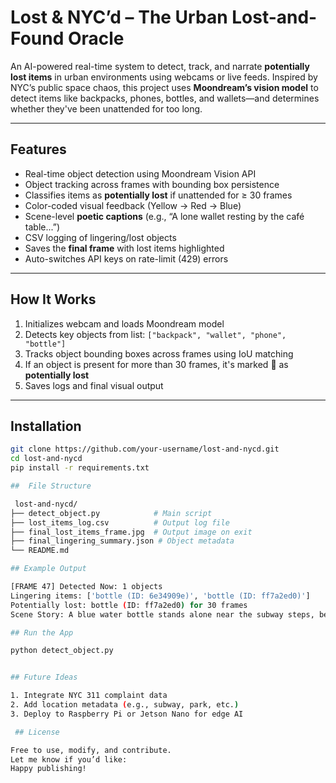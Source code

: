 # Lost & NYC’d – The Urban Lost-and-Found Oracle

An AI-powered real-time system to detect, track, and narrate **potentially lost items** in urban environments using webcams or live feeds. Inspired by NYC’s public space chaos, this project uses **Moondream’s vision model** to detect items like backpacks, phones, bottles, and wallets—and determines whether they've been unattended for too long.

---

## Features

-  Real-time object detection using Moondream Vision API
-  Object tracking across frames with bounding box persistence
-  Classifies items as **potentially lost** if unattended for ≥ 30 frames
-  Color-coded visual feedback (Yellow → Red → Blue)
-  Scene-level **poetic captions** (e.g., “A lone wallet resting by the café table...”)
-  CSV logging of lingering/lost objects
-  Saves the **final frame** with lost items highlighted
-  Auto-switches API keys on rate-limit (429) errors

---

##  How It Works

1. Initializes webcam and loads Moondream model
2. Detects key objects from list: `["backpack", "wallet", "phone", "bottle"]`
3. Tracks object bounding boxes across frames using IoU matching
4. If an object is present for more than 30 frames, it's marked 🔵 as **potentially lost**
5. Saves logs and final visual output

---

##  Installation

```bash
git clone https://github.com/your-username/lost-and-nycd.git
cd lost-and-nycd
pip install -r requirements.txt

##  File Structure

 lost-and-nycd/
├── detect_object.py            # Main script
├── lost_items_log.csv          # Output log file
├── final_lost_items_frame.jpg  # Output image on exit
├── final_lingering_summary.json # Object metadata
└── README.md 

## Example Output

[FRAME 47] Detected Now: 1 objects
Lingering items: ['bottle (ID: 6e34909e)', 'bottle (ID: ff7a2ed0)']
Potentially lost: bottle (ID: ff7a2ed0) for 30 frames
Scene Story: A blue water bottle stands alone near the subway steps, beside a crumpled napkin and shadows of passersby.

## Run the App

python detect_object.py


## Future Ideas

1. Integrate NYC 311 complaint data
2. Add location metadata (e.g., subway, park, etc.)
3. Deploy to Raspberry Pi or Jetson Nano for edge AI

 ## License

Free to use, modify, and contribute.
Let me know if you’d like:
Happy publishing!

